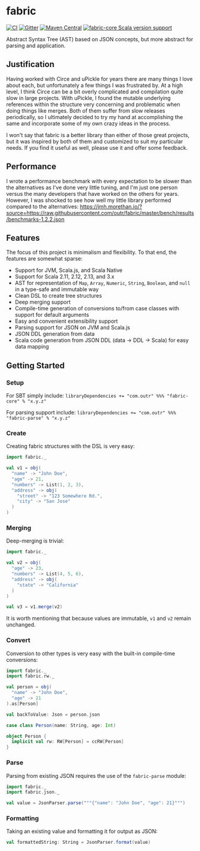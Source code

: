 # fabric

[![CI](https://github.com/outr/fabric/actions/workflows/ci.yml/badge.svg)](https://github.com/outr/fabric/actions/workflows/ci.yml)
[![Gitter](https://badges.gitter.im/Join%20Chat.svg)](https://gitter.im/outr/fabric)
[![Maven Central](https://maven-badges.herokuapp.com/maven-central/com.outr/fabric-core_2.13/badge.svg)](https://maven-badges.herokuapp.com/maven-central/com.outr/fabric-core_2.13)
[![fabric-core Scala version support](https://index.scala-lang.org/outr/fabric/fabric-core/latest-by-scala-version.svg)](https://index.scala-lang.org/outr/fabric/fabric-core)

Abstract Syntax Tree (AST) based on JSON concepts, but more abstract for parsing and application.

## Justification

Having worked with Circe and uPickle for years there are many things I love about each, but unfortunately a
few things I was frustrated by. At a high level, I think Circe can be a bit overly complicated and compilation
quite slow in large projects. With uPickle, I found the mutable underlying references within the structure very
concerning and problematic when doing things like merges. Both of them suffer from slow releases periodically,
so I ultimately decided to try my hand at accomplishing the same and incorporate some of my own crazy ideas in
the process.

I won't say that fabric is a better library than either of those great projects, but it was inspired by
both of them and customized to suit my particular needs. If you find it useful as well, please use it and offer
some feedback.

## Performance

I wrote a performance benchmark with every expectation to be slower than the alternatives as I've done very
little tuning, and I'm just one person versus the many developers that have worked on the others for years.
However, I was shocked to see how well my little library performed compared to the alternatives:
https://jmh.morethan.io/?source=https://raw.githubusercontent.com/outr/fabric/master/bench/results/benchmarks-1.2.2.json

## Features

The focus of this project is minimalism and flexibility. To that end, the features are somewhat sparse:

- Support for JVM, Scala.js, and Scala Native
- Support for Scala 2.11, 2.12, 2.13, and 3.x
- AST for representation of `Map`, `Array`, `Numeric`, `String`, `Boolean`, and `null` in a type-safe and immutable way
- Clean DSL to create tree structures
- Deep merging support
- Compile-time generation of conversions to/from case classes with support for default arguments
- Easy and convenient extensibility support
- Parsing support for JSON on JVM and Scala.js
- JSON DDL generation from data
- Scala code generation from JSON DDL (data -> DDL -> Scala) for easy data mapping

## Getting Started

### Setup

For SBT simply include:
`libraryDependencies += "com.outr" %%% "fabric-core" % "x.y.z"`

For parsing support include:
`libraryDependencies += "com.outr" %%% "fabric-parse" % "x.y.z"`

### Create

Creating fabric structures with the DSL is very easy:

```scala
import fabric._

val v1 = obj(
  "name" -> "John Doe",
  "age" -> 21,
  "numbers" -> List(1, 2, 3),
  "address" -> obj(
    "street" -> "123 Somewhere Rd.",
    "city" -> "San Jose"
  )
)
```

### Merging

Deep-merging is trivial:

```scala
import fabric._

val v2 = obj(
  "age" -> 23,
  "numbers" -> List(4, 5, 6),
  "address" -> obj(
    "state" -> "California"
  )
)

val v3 = v1.merge(v2)
```

It is worth mentioning that because values are immutable, `v1` and `v2` remain unchanged.

### Convert

Conversion to other types is very easy with the built-in compile-time conversions:

```scala
import fabric._
import fabric.rw._

val person = obj(
  "name" -> "John Doe",
  "age" -> 21
).as[Person]

val backToValue: Json = person.json

case class Person(name: String, age: Int)

object Person {
  implicit val rw: RW[Person] = ccRW[Person]
}
```

### Parse

Parsing from existing JSON requires the use of the `fabric-parse` module:

```scala
import fabric._
import fabric.json._

val value = JsonParser.parse("""{"name": "John Doe", "age": 21}""")
```

### Formatting

Taking an existing value and formatting it for output as JSON:

```scala
val formattedString: String = JsonParser.format(value)
```